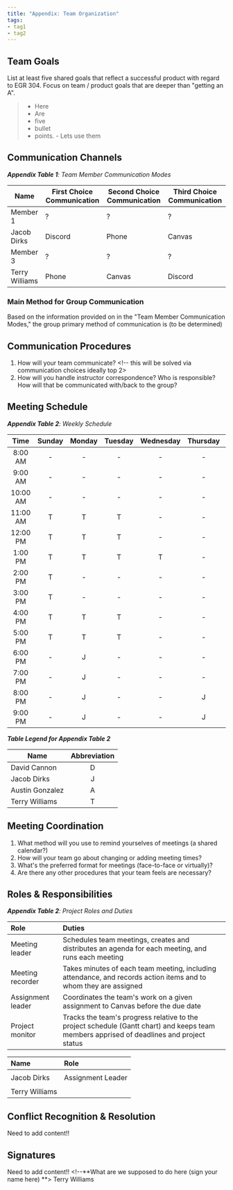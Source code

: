 ```yaml
---
title: "Appendix: Team Organization"
tags:
- tag1
- tag2
---
```


## Team Goals 
<!-- Edits that are necessary here include 5 shared goals for EGR 304, choosing communication choices, setting up meeting times, setting communication procedures, ... basically this whole page-->

List at least five shared goals that reflect a successful product with regard to EGR 304. Focus on team / product goals that are deeper than "getting an A". <br>
>   * Here
>   * Are
>   * five
>   * bullet<br>
>   * points. - Lets use them

## Communication Channels

_**Appendix Table 1**: Team Member Communication Modes_

|Name                 | First Choice Communication | Second Choice Communication | Third Choice Communication |
|---------------------|----------------------------|-----------------------------|----------------------------|
|Member 1 |  ? | ? | ? |
|Jacob Dirks |  Discord | Phone | Canvas |
|Member 3 |  ? | ? | ? |
|Terry Williams  |  Phone | Canvas | Discord |

### Main Method for Group Communication

Based on the information provided on in the "Team Member Communication Modes," the group primary method of communication is (to be determined)
 
## Communication Procedures

1. How will your team communicate? <!-- this will be solved via communication choices ideally top 2>
2. How will you handle instructor correspondence? Who is responsible? How will that be communicated with/back to the group?

## Meeting Schedule

_**Appendix Table 2**: Weekly Schedule_

<!-- this is a comment and here is what the chart is for:
When are you available and plan to work on this every week?
I currently put in times that are extra nice for me to work but there are various other times-->

| Time | Sunday | Monday | Tuesday | Wednesday | Thursday | Friday | Saturday |
| :------: | :----: | :----: | :----: | :----: | :----: | :----: | :-----: |
| 8:00 AM | - | - | - | - | - | - | - |
| 9:00 AM | - | - | - | - | - | - | - |
| 10:00 AM | - | - | - | - | - | - | - |
| 11:00 AM | T | T | T | - | - | - | - |
| 12:00 PM | T | T | T | - | - | - | - |
| 1:00 PM | T | T | T | T | - | - | - |
| 2:00 PM | T | - | - | - | - | - | - |
| 3:00 PM | T | - | - | - | - | - | - |
| 4:00 PM | T | T | T | - | - | - | - |
| 5:00 PM | T | T | T | - | - | - | - |
| 6:00 PM | - | J | - | - | - | - | - |
| 7:00 PM | - | J | - | - | - | - | - |
| 8:00 PM | - | J | - | - | J | - | - |
| 9:00 PM | - | J | - | - | J | - | - |

_**Table Legend for Appendix Table 2**_

| Name | Abbreviation |
| ----- | :------: |
| David Cannon | D |
| Jacob Dirks | J |
| Austin Gonzalez | A |
| Terry Williams | T |


## Meeting Coordination

1. What method will you use to remind yourselves of meetings (a shared calendar?)
1. How will your team go about changing or adding meeting times?
1. What's the preferred format for meetings (face-to-face or virtually)?
1. Are there any other procedures that your team feels are necessary?

## Roles & Responsibilities

_**Appendix Table 2**: Project Roles and Duties_

| **Role**          | **Duties**                                                                                                                                |
| :---------------- | :---------------------------------------------------------------------------------------------------------------------------------------- |
| Meeting leader    | Schedules team meetings, creates and distributes an agenda for each meeting, and runs each meeting                                        |
| Meeting recorder  | Takes minutes of each team meeting, including attendance, and records action items and to whom they are assigned                          |
| Assignment leader | Coordinates the team's work on a given assignment to Canvas before the due date                                                           |
| Project monitor   | Tracks the team's progress relative to the project schedule (Gantt chart) and keeps team members apprised of deadlines and project status |

| **Name**  | **Role**             |
|:----------|:---------------------|
|           |                      |
|Jacob Dirks|  Assignment Leader   |
|           |                      |
|Terry Williams|                   |

## Conflict Recognition & Resolution

Need to add content!! <!--**Working on this section hopefully by Friday**-->


## Signatures

Need to add content!! <!--**What are we supposed to do here (sign your name here) **>
Terry Williams
